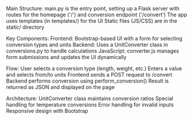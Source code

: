 Main Structure:
main.py is the entry point, setting up a Flask server with routes for the homepage ('/') and conversion endpoint ('/convert')
The app uses templates (in templates/) for the UI
Static files (JS/CSS) are in the static/ directory

Key Components:
Frontend: Bootstrap-based UI with a form for selecting conversion types and units
Backend: Uses a UnitConverter class in conversions.py to handle calculations
JavaScript: converter.js manages form submissions and updates the UI dynamically

Flow:
User selects a conversion type (length, weight, etc.)
Enters a value and selects from/to units
Frontend sends a POST request to /convert
Backend performs conversion using perform_conversion()
Result is returned as JSON and displayed on the page

Architecture:
UnitConverter class maintains conversion ratios
Special handling for temperature conversions
Error handling for invalid inputs
Responsive design with Bootstrap
